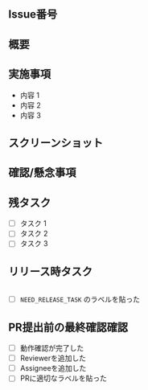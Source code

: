 ## Issue番号


## 概要


## 実施事項
- 内容 1
- 内容 2
- 内容 3


## スクリーンショット
<!-- UI変更がある場合貼ってください -->


## 確認/懸念事項
<!-- 影響範囲、リリースタイミングなどの懸念事項があれば書いてください -->


## 残タスク
- [ ] タスク 1
- [ ] タスク 2
- [ ] タスク 3

## リリース時タスク
<!-- リリース時にRakeタスク, rails c, MongoDBでの作業等ある場合は記述してください -->

```

```

- [ ] `NEED_RELEASE_TASK` のラベルを貼った

## PR提出前の最終確認確認
- [ ] 動作確認が完了した
- [ ] Reviewerを追加した
- [ ] Assigneeを追加した
- [ ] PRに適切なラベルを貼った
